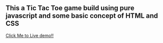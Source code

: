## This a Tic Tac Toe game build using pure javascript and some basic concept of HTML and CSS

<a href="https://pktherock.github.io/Tic-Tak-Toe/">Click Me to Live demo!!</a>

